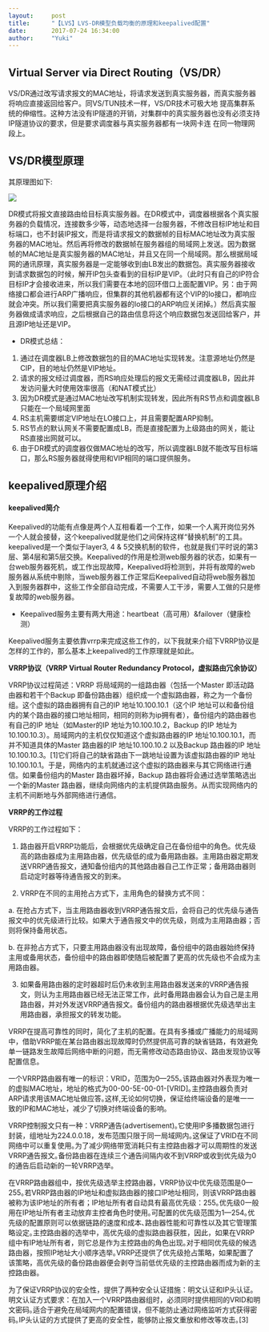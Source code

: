 ```yaml
---
layout:     post
title:      "【LVS】LVS-DR模型负载均衡的原理和keepalived配置"
date:       2017-07-24 16:34:00
author:     "Yuki"
---
```


## Virtual Server via Direct Routing（VS/DR）

VS/DR通过改写请求报文的MAC地址，将请求发送到真实服务器，而真实服务器将响应直接返回给客户。同VS/TUN技术一样，VS/DR技术可极大地 提高集群系统的伸缩性。这种方法没有IP隧道的开销，对集群中的真实服务器也没有必须支持IP隧道协议的要求，但是要求调度器与真实服务器都有一块网卡连 在同一物理网段上。

## VS/DR模型原理

其原理图如下:

<img src="../../../../../img/blogs/regex/01.png">

DR模式将报文直接路由给目标真实服务器。在DR模式中，调度器根据各个真实服务器的负载情况，连接数多少等，动态地选择一台服务器，不修改目标IP地址和目标端口，也不封装IP报文，而是将请求报文的数据帧的目标MAC地址改为真实服务器的MAC地址。然后再将修改的数据帧在服务器组的局域网上发送。因为数据帧的MAC地址是真实服务器的MAC地址，并且又在同一个局域网。那么根据局域网的通讯原理，真实服务器是一定能够收到由LB发出的数据包。真实服务器接收到请求数据包的时候，解开IP包头查看到的目标IP是VIP。（此时只有自己的IP符合目标IP才会接收进来，所以我们需要在本地的回环借口上面配置VIP。另：由于网络接口都会进行ARP广播响应，但集群的其他机器都有这个VIP的lo接口，都响应就会冲突。所以我们需要把真实服务器的lo接口的ARP响应关闭掉。）然后真实服务器做成请求响应，之后根据自己的路由信息将这个响应数据包发送回给客户，并且源IP地址还是VIP。

* DR模式总结：
1. 通过在调度器LB上修改数据包的目的MAC地址实现转发。注意源地址仍然是CIP，目的地址仍然是VIP地址。
2. 请求的报文经过调度器，而RS响应处理后的报文无需经过调度器LB，因此并发访问量大时使用效率很高（和NAT模式比）
3. 因为DR模式是通过MAC地址改写机制实现转发，因此所有RS节点和调度器LB只能在一个局域网里面
4. RS主机需要绑定VIP地址在LO接口上，并且需要配置ARP抑制。
5. RS节点的默认网关不需要配置成LB，而是直接配置为上级路由的网关，能让RS直接出网就可以。
6. 由于DR模式的调度器仅做MAC地址的改写，所以调度器LB就不能改写目标端口，那么RS服务器就得使用和VIP相同的端口提供服务。

## keepalived原理介绍

#### keepalived简介

Keepalived的功能有点像是两个人互相看着一个工作，如果一个人离开岗位另外一个人就会接替，这个keepalived就是他们之间保持这样“替换机制”的工具。keepalived是一个类似于layer3, 4 & 5交换机制的软件，也就是我们平时说的第3层、第4层和第5层交换。Keepalived的作用是检测web服务器的状态，如果有一台web服务器死机，或工作出现故障，Keepalived将检测到，并将有故障的web服务器从系统中剔除，当web服务器工作正常后Keepalived自动将web服务器加入到服务器群中，这些工作全部自动完成，不需要人工干涉，需要人工做的只是修复故障的web服务器。

* Keepalived服务主要有两大用途：heartbeat（高可用）&failover（健康检测）
   
Keepalived服务主要依靠vrrp来完成这些工作的，以下我就来介绍下VRRP协议是怎样的工作的，那么基本上keepalived的工作原理就是如此。


**VRRP协议（VRRP Virtual Router Redundancy Protocol，虚拟路由冗余协议）**

VRRP协议过程简述：VRRP 将局域网的一组路由器（包括一个Master 即活动路由器和若干个Backup 即备份路由器）组织成一个虚拟路由器，称之为一个备份组。这个虚拟的路由器拥有自己的IP 地址10.100.10.1（这个IP 地址可以和备份组内的某个路由器的接口地址相同，相同的则称为ip拥有者），备份组内的路由器也有自己的IP 地址（如Master的IP 地址为10.100.10.2，Backup 的IP 地址为10.100.10.3）。局域网内的主机仅仅知道这个虚拟路由器的IP 地址10.100.10.1，而并不知道具体的Master 路由器的IP 地址10.100.10.2 以及Backup 路由器的IP 地址10.100.10.3。[1]它们将自己的缺省路由下一跳地址设置为该虚拟路由器的IP 地址10.100.10.1。于是，网络内的主机就通过这个虚拟的路由器来与其它网络进行通信。如果备份组内的Master 路由器坏掉，Backup 路由器将会通过选举策略选出一个新的Master 路由器，继续向网络内的主机提供路由服务。从而实现网络内的主机不间断地与外部网络进行通信。

**VRRP的工作过程**

VRRP的工作过程如下：

1. 路由器开启VRRP功能后，会根据优先级确定自己在备份组中的角色。优先级高的路由器成为主用路由器，优先级低的成为备用路由器。主用路由器定期发送VRRP通告报文，通知备份组内的其他路由器自己工作正常；备用路由器则启动定时器等待通告报文的到来。

2. VRRP在不同的主用抢占方式下，主用角色的替换方式不同：

a. 在抢占方式下，当主用路由器收到VRRP通告报文后，会将自己的优先级与通告报文中的优先级进行比较。如果大于通告报文中的优先级，则成为主用路由器；否则将保持备用状态。

b. 在非抢占方式下，只要主用路由器没有出现故障，备份组中的路由器始终保持主用或备用状态，备份组中的路由器即使随后被配置了更高的优先级也不会成为主用路由器。

3. 如果备用路由器的定时器超时后仍未收到主用路由器发送来的VRRP通告报文，则认为主用路由器已经无法正常工作，此时备用路由器会认为自己是主用路由器，并对外发送VRRP通告报文。备份组内的路由器根据优先级选举出主用路由器，承担报文的转发功能。

VRRP在提高可靠性的同时，简化了主机的配置。在具有多播或广播能力的局域网中，借助VRRP能在某台路由器出现故障时仍然提供高可靠的缺省链路，有效避免单一链路发生故障后网络中断的问题，而无需修改动态路由协议、路由发现协议等配置信息。

一个VRRP路由器有唯一的标识：VRID，范围为0—255｡该路由器对外表现为唯一的虚拟MAC地址，地址的格式为00-00-5E-00-01-[VRID]｡主控路由器负责对ARP请求用该MAC地址做应答｡这样,无论如何切换，保证给终端设备的是唯一一致的IP和MAC地址，减少了切换对终端设备的影响｡

VRRP控制报文只有一种：VRRP通告(advertisement)｡它使用IP多播数据包进行封装，组地址为224.0.0.18，发布范围只限于同一局域网内｡这保证了VRID在不同网络中可以重复使用｡为了减少网络带宽消耗只有主控路由器才可以周期性的发送VRRP通告报文｡备份路由器在连续三个通告间隔内收不到VRRP或收到优先级为0的通告后启动新的一轮VRRP选举｡

在VRRP路由器组中，按优先级选举主控路由器，VRRP协议中优先级范围是0—255｡若VRRP路由器的IP地址和虚拟路由器的接口IP地址相同，则该VRRP路由器被称为该IP地址的所有者；IP地址所有者自动具有最高优先级：255｡优先级0一般用在IP地址所有者主动放弃主控者角色时使用｡可配置的优先级范围为1—254｡优先级的配置原则可以依据链路的速度和成本､路由器性能和可靠性以及其它管理策略设定｡主控路由器的选举中，高优先级的虚拟路由器获胜，因此，如果在VRRP组中有IP地址所有者，则它总是作为主控路由的角色出现｡对于相同优先级的候选路由器，按照IP地址大小顺序选举｡VRRP还提供了优先级抢占策略，如果配置了该策略，高优先级的备份路由器便会剥夺当前低优先级的主控路由器而成为新的主控路由器｡

为了保证VRRP协议的安全性，提供了两种安全认证措施：明文认证和IP头认证｡明文认证方式要求：在加入一个VRRP路由器组时，必须同时提供相同的VRID和明文密码｡适合于避免在局域网内的配置错误，但不能防止通过网络监听方式获得密码｡IP头认证的方式提供了更高的安全性，能够防止报文重放和修改等攻击｡[3] 